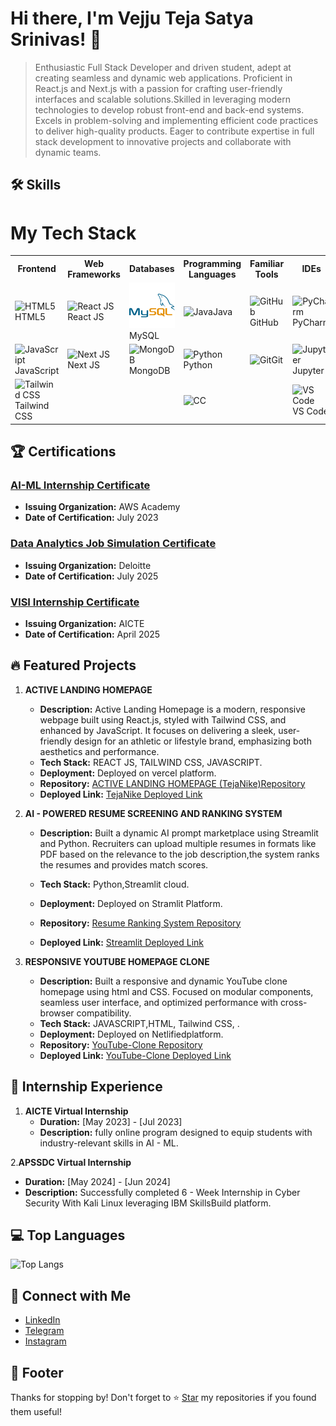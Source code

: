 <!-- Your Name or Project Title -->
# Hi there, I'm Vejju Teja Satya Srinivas! 👋
<!-- Brief Description -->
>Enthusiastic Full Stack Developer and driven student, adept at creating seamless and dynamic web applications. Proficient in React.js and Next.js with a passion for crafting user-friendly interfaces and scalable solutions.Skilled in leveraging modern technologies to develop robust front-end and back-end systems. Excels in problem-solving and implementing efficient code practices to deliver high-quality products. Eager to contribute expertise in full stack development to innovative projects and collaborate with dynamic teams.

<!-- Skills -->
## 🛠️ Skills

<!DOCTYPE html>
<html lang="en">
<head>
  <meta charset="UTF-8">

</head>
<body>
  <h1>My Tech Stack</h1>
  <table>
    <tr>
      <th>Frontend</th>
      <th>Web Frameworks</th>
      <th>Databases</th>
      <th>Programming Languages</th>
      <th>Familiar Tools</th>
      <th>IDEs</th>
    </tr>
    <tr>
      <td><img src="https://cdn-icons-png.flaticon.com/512/732/732212.png" alt="HTML5"><span>HTML5</span></td>
      <td><img src="https://cdn4.iconfinder.com/data/icons/logos-3/600/React.js_logo-128.png" alt="React JS"><span>React JS</span></td>
      <td><img src="https://raw.githubusercontent.com/devicons/devicon/master/icons/mysql/mysql-original-wordmark.svg" alt="MySQL"><span>MySQL</span></td>
      <td><img src="https://cdn.jsdelivr.net/gh/devicons/devicon/icons/java/java-original.svg" alt="Java"><span>Java</span></td>
      <td><img src="https://cdn-icons-png.flaticon.com/512/25/25231.png" alt="GitHub"><span>GitHub</span></td>
      <td><img src="https://cdn-icons-png.flaticon.com/512/906/906324.png" alt="PyCharm"><span>PyCharm</span></td>
    </tr>
    <tr>
      <td><img src="https://cdn.jsdelivr.net/gh/devicons/devicon/icons/javascript/javascript-original.svg" alt="JavaScript"><span>JavaScript</span></td>
      <td><img src="https://upload.wikimedia.org/wikipedia/commons/8/8e/Nextjs-logo.svg" alt="Next JS"><span>Next JS</span></td>
      <td><img src="https://webimages.mongodb.com/_com_assets/cms/mongodb_logo1-76twgcu2dm.png" alt="MongoDB"><span>MongoDB</span></td>
      <td><img src="https://cdn.jsdelivr.net/gh/devicons/devicon/icons/python/python-original.svg" alt="Python"><span>Python</span></td>
      <td><img src="https://git-scm.com/images/logos/downloads/Git-Icon-1788C.png" alt="Git"><span>Git</span></td>
      <td><img src="https://cdn-icons-png.flaticon.com/512/5968/5968705.png" alt="Jupyter"><span>Jupyter</span></td>
    </tr>
    <tr>
      <td><img src="https://img.icons8.com/color/48/tailwindcss.png" alt="Tailwind CSS"><span>Tailwind CSS</span></td>
      <td></td>
      <td></td>
      <td><img src="https://cdn.jsdelivr.net/gh/devicons/devicon/icons/c/c-original.svg" alt="C"><span>C</span></td>
      <td></td>
      <td><img src="https://code.visualstudio.com/assets/favicon.ico" alt="VS Code"><span>VS Code</span></td>
    </tr>
  </table>
</body>
</html>

## 🏆 Certifications

### [AI-ML Internship Certificate](https://drive.google.com/file/d/1ZyGsRprBQTRGTNW0SP_-UDw9AIF49EQ0/view)
- **Issuing Organization:** AWS Academy
- **Date of Certification:** July 2023
  
### [Data Analytics Job Simulation Certificate](https://drive.google.com/file/d/1KlmQk1J9lSO8w4d9R9jcXlnCW1JqEGJZ/view)
- **Issuing Organization:** Deloitte
- **Date of Certification:** July 2025

### [VlSI Internship Certificate](https://drive.google.com/file/d/1yXfolx9mhWqCeWHWHyflMldSwwnHuP6m/view)
- **Issuing Organization:** AICTE
- **Date of Certification:** April 2025



<!-- Featured Projects -->
## 🔥 Featured Projects
1. **ACTIVE LANDING HOMEPAGE**
   - **Description:** Active Landing Homepage is a modern, responsive webpage built using React.js, styled with Tailwind CSS, and enhanced by JavaScript.
It focuses on delivering a sleek, user-friendly design for an athletic or lifestyle brand, emphasizing both aesthetics and performance. 
   - **Tech Stack:** REACT JS, TAILWIND CSS, JAVASCRIPT.
   - **Deployment:** Deployed on vercel platform.
   - **Repository:** [ACTIVE LANDING HOMEPAGE (TejaNike)Repository](https://github.com/Techteja6/tejanike)
   - **Deployed Link:** [TejaNike Deployed Link](https://tejanike-omega.vercel.app/)
   
2. **AI - POWERED RESUME SCREENING AND RANKING SYSTEM**
   - **Description:** Built a dynamic AI prompt marketplace using Streamlit and Python. Recruiters can upload multiple resumes in formats like PDF based on the relevance to the job description,the system ranks the resumes and provides match scores.

   - **Tech Stack:** Python,Streamlit cloud.
   - **Deployment:** Deployed on Stramlit Platform.
   - **Repository:** [Resume Ranking System Repository](https://github.com/Techteja6/Resume-Ranking-system)
   - **Deployed Link:** [Streamlit Deployed Link](https://resume-ranking-system-uqsn3dvxmcbmqhupr3hgsr.streamlit.app/)

3. **RESPONSIVE YOUTUBE HOMEPAGE CLONE**
   - **Description:** Built a responsive and dynamic YouTube clone homepage using html and CSS. Focused on modular components, seamless user interface, and optimized performance with cross-browser compatibility.
   - **Tech Stack:** JAVASCRIPT,HTML, Tailwind CSS, .
   - **Deployment:** Deployed on Netlifiedplatform.
   - **Repository:** [YouTube-Clone Repository](https://github.com/Techteja6/youtube-clone)
   - **Deployed Link:** [YouTube-Clone  Deployed Link](https://teja-youtube-clone-homepage.netlify.app/)

<!-- Internship Experience -->
## 🚀 Internship Experience
1. **AICTE Virtual Internship**
   - **Duration:** [May 2023] - [Jul 2023]
   - **Description:** fully online program designed to equip students with industry-relevant skills in AI - ML.

2.**APSSDC Virtual Internship**
   - **Duration:** [May 2024] - [Jun 2024]
   - **Description:** Successfully completed 6 - Week Internship in Cyber Security With Kali Linux leveraging IBM SkillsBuild platform.
 
<!-- Top Languages -->
## 💻 Top Languages
![Top Langs](https://github-readme-stats.vercel.app/api/top-langs/?username=saekumar&layout=compact&theme=radical)

<!-- Connect with Me -->
## 🌟 Connect with Me
- <a href="https://www.linkedin.com/in/tejavejju/" target="_blank">LinkedIn</a>
- <a href="https://web.telegram.org/a/" target="_blank">Telegram</a>
- <a href="https://www.instagram.com/the____tej/" target="_blank">Instagram</a>


<!-- Footer -->
## 📝 Footer
Thanks for stopping by! Don't forget to ⭐️ [Star](https://github.com/Techteja6) my repositories if you found them useful!
